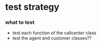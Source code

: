 # test strategy
### what to test
* test each function of the callcenter class
* test the agent and customer classes??